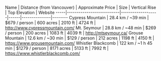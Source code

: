Name | Distance (from Vancouver) | Approximate Price | Size | Vertical Rise | Top Elevation | Website
-----|---------------------------|-------------------|------|---------------|--------
Cypress Mountain | 28.4 km / ~39 min | $679 / person | 600 acres | 2010 ft | 4724 ft | http://www.cypressmountain.com/
Mt. Seymour | 28.8 km / ~48 min | $269 / person | 200 acres | 1083 ft | 4039 ft | http://mtseymour.ca/
Grouse Mountain | 12.6 km / ~30 min | $129 / person | 212 acres | 1198 ft | 4150 ft | https://www.grousemountain.com/
Whistler Blackcomb | 122 km / ~1 h 45 min | $1279 / person | 8171 acres | 5133 ft |  7992 ft | https://www.whistlerblackcomb.com/
